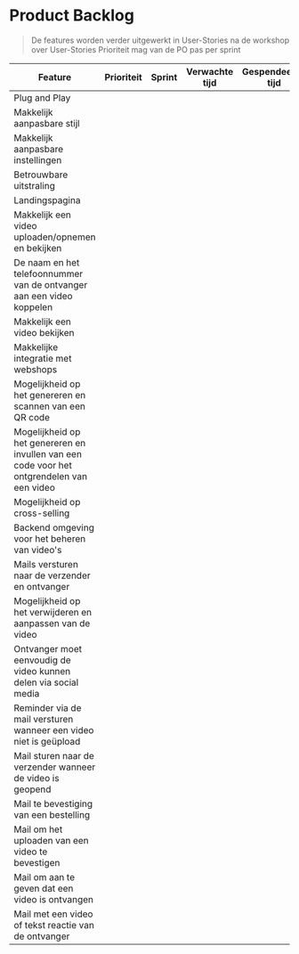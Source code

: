 # Product Backlog

> De features worden verder uitgewerkt in User-Stories na de workshop over User-Stories
> Prioriteit mag van de PO pas per sprint

| Feature                                                                                    | Prioriteit | Sprint | Verwachte tijd | Gespendeerde tijd |
|--------------------------------------------------------------------------------------------|------------|--------|----------------|-------------------|
| Plug and Play                                                                              |            |        |                |                   |
| Makkelijk aanpasbare stijl                                                                 |            |        |                |                   |
| Makkelijk aanpasbare instellingen                                                          |            |        |                |                   |
| Betrouwbare uitstraling                                                                    |            |        |                |                   |
| Landingspagina                                                                             |            |        |                |                   |
| Makkelijk een video uploaden/opnemen en bekijken                                           |            |        |                |                   |
| De naam en het telefoonnummer van de ontvanger aan een video koppelen                      |            |        |                |                   |
| Makkelijk een video bekijken                                                               |            |        |                |                   |
| Makkelijke integratie met webshops                                                         |            |        |                |                   |
| Mogelijkheid op het genereren en scannen van een QR code                                   |            |        |                |                   |
| Mogelijkheid op het genereren en invullen van een code voor het ontgrendelen van een video |            |        |                |                   |
| Mogelijkheid op cross-selling                                                              |            |        |                |                   |
| Backend omgeving voor het beheren van video's                                              |            |        |                |                   |
| Mails versturen naar de verzender en ontvanger                                             |            |        |                |                   |
| Mogelijkheid op het verwijderen en aanpassen van de video                                  |            |        |                |                   |
| Ontvanger moet eenvoudig de video kunnen delen via social media                            |            |        |                |                   |
| Reminder via de mail versturen wanneer een video niet is geüpload                          |            |        |                |                   |
| Mail sturen naar de verzender wanneer de video is geopend                                  |            |        |                |                   |
| Mail te bevestiging van een bestelling                                                     |            |        |                |                   |
| Mail om het uploaden van een video te bevestigen                                           |            |        |                |                   |
| Mail om aan te geven dat een video is ontvangen                                            |            |        |                |                   |
| Mail met een video of tekst reactie van de ontvanger                                       |            |        |                |                   |
